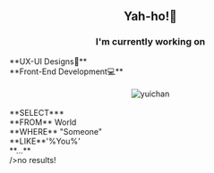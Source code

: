 <div align = "center">
  <h2>Yah-ho!👋</h2> 

<h3>I'm currently working on</h3>
<div align ="left">
**UX-UI Designs🎨**<br>
**Front-End Development💻**
</div><br>
<img src ="https://i.pinimg.com/originals/f8/94/19/f89419c5bc4357c8686eb7ab380ed61c.gif" alt ="yuichan">
</div><br>
**SELECT***<br>
**FROM** World<br>
**WHERE** "Someone"<br>
**LIKE**'%You%'<br>
**...**<br>
/>no results!<br>

